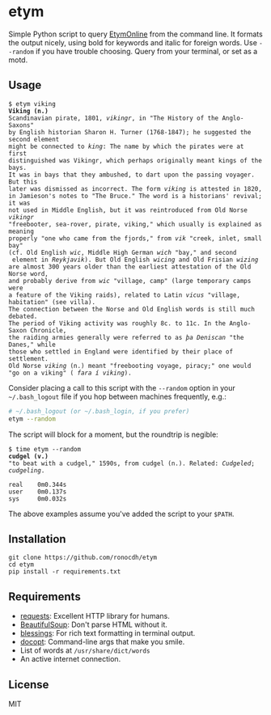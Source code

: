 etym
=========

Simple Python script to query [EtymOnline] from the command line. 
It formats the output nicely, using bold for keywords and italic for foreign words. 
Use `--random` if you have trouble choosing. Query from your terminal, 
or set as a motd. 

Usage
-----

<pre><code>$ etym viking
<b>Viking (n.)</b>
Scandinavian pirate, 1801, <i>vikingr</i>, in "The History of the Anglo-Saxons" 
by English historian Sharon H. Turner (1768-1847); he suggested the second element 
might be connected to <i>king</i>: The name by which the pirates were at first 
distinguished was Vikingr, which perhaps originally meant kings of the bays. 
It was in bays that they ambushed, to dart upon the passing voyager. But this 
later was dismissed as incorrect. The form <i>viking</i> is attested in 1820, 
in Jamieson's notes to "The Bruce." The word is a historians' revival; it was 
not used in Middle English, but it was reintroduced from Old Norse <i>vikingr</i> 
"freebooter, sea-rover, pirate, viking," which usually is explained as meaning 
properly "one who came from the fjords," from <i>vik</i> "creek, inlet, small bay" 
(cf. Old English <i>wic</i>, Middle High German <i>wich</i> "bay," and second 
 element in <i>Reykjavik</i>). But Old English <i>wicing</i> and Old Frisian <i>wizing</i> 
are almost 300 years older than the earliest attestation of the Old Norse word, 
and probably derive from <i>wic</i> "village, camp" (large temporary camps were 
a feature of the Viking raids), related to Latin <i>vicus</i> "village, habitation" (see villa). 
The connection between the Norse and Old English words is still much debated. 
The period of Viking activity was roughly 8c. to 11c. In the Anglo-Saxon Chronicle, 
the raiding armies generally were referred to as <i>þa Deniscan</i> "the Danes," while
those who settled in England were identified by their place of settlement. 
Old Norse <i>viking</i> (n.) meant "freebooting voyage, piracy;" one would
"go on a viking" ( <i>fara í viking</i>).
</code></pre>

Consider placing a call to this script with the `--random` option in your 
`~/.bash_logout` file if you hop between machines frequently, e.g.:

```sh
# ~/.bash_logout (or ~/.bash_login, if you prefer)
etym --random
```
The script will block for a moment, but the roundtrip is negible: 

<pre><code>$ time etym --random
<b>cudgel (v.)</b>
"to beat with a cudgel," 1590s, from cudgel (n.). Related: <i>Cudgeled</i>; <i>cudgeling</i>.

real    0m0.344s
user    0m0.137s
sys     0m0.032s
</code></pre>

The above examples assume you've added the script to your `$PATH`. 

Installation
--------------

```
git clone https://github.com/ronocdh/etym
cd etym
pip install -r requirements.txt
```

Requirements
------------

* [requests]: Excellent HTTP library for humans.
* [BeautifulSoup]: Don't parse HTML without it.
* [blessings]: For rich text formatting in terminal output.
* [docopt]: Command-line args that make you smile.
* List of words at `/usr/share/dict/words`
* An active internet connection.

License
----

MIT

[EtymOnline]:http://www.etymonline.com/
[requests]:http://docs.python-requests.org/en/latest/
[BeautifulSoup]:http://www.crummy.com/software/BeautifulSoup/
[blessings]:https://pypi.python.org/pypi/blessings/
[docopt]:http://docopt.org/

